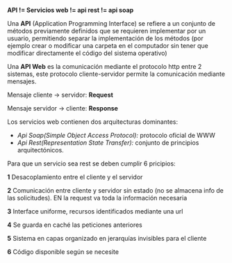 **API != Servicios web != api rest != api soap**

Una **API** (Application Programming Interface) se refiere a un conjunto de métodos previamente definidos que se requieren implementar por un usuario, permitiendo separar la implementación de los métodos (por ejemplo crear o modificar una carpeta en el computador sin tener que modificar directamente el código del sistema operativo)

Una **API Web** es la comunicación mediante el protocolo http entre 2 sistemas, este protocolo cliente-servidor permite la comunicación mediante mensajes.

Mensaje cliente -> servidor: **Request**

Mensaje servidor -> cliente: **Response**

Los servicios web contienen dos arquitecturas dominantes: 
* *Api Soap(Simple Object Access Protocol):* protocolo oficial de WWW
* *Api Rest(Representation State Transfer):* conjunto de principios arquitectónicos. 

Para que un servicio sea rest se deben cumplir 6 pricipios:

**1** Desacoplamiento entre el cliente y el servidor

**2** Comunicación entre cliente y servidor sin estado (no se almacena info de las solicitudes). EN la request va toda la información necesaria

**3** Interface uniforme, recursos identificados mediante una url

**4** Se guarda en caché las peticiones anteriores

**5** Sistema en capas organizado en jerarquías invisibles para el cliente

**6** Código disponible según se necesite